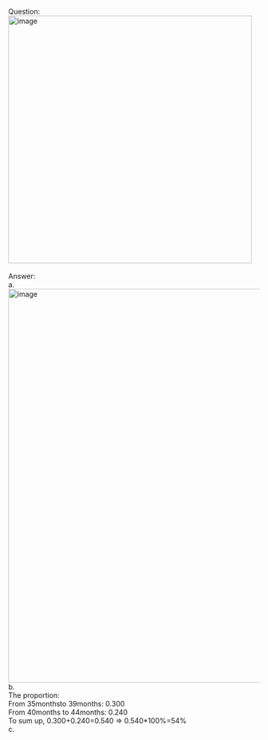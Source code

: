 Question:<br><img width="488" height="497" alt="image" src="https://github.com/user-attachments/assets/2e9f50c6-b56f-41f6-bc7d-91d738dc56a1" /><br>
<br>
Answer:<br>
a.<br><img width="1390" height="790" alt="image" src="https://github.com/user-attachments/assets/48f81c4c-26a7-476c-ab4c-aae5c814166e" /><br>
b.<br>The proportion:<br>From 35monthsto 39months: 0.300<br>From 40months to 44months: 0.240<br>To sum up, 0.300+0.240=0.540 => 0.540*100%=54%<br>
c.
